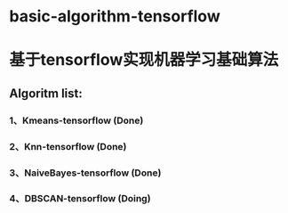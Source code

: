# basic-algorithm-tensorflow
# 基于tensorflow实现机器学习基础算法
## Algoritm list:
### 1、Kmeans-tensorflow (Done)
### 2、Knn-tensorflow (Done)
### 3、NaiveBayes-tensorflow (Done)
### 4、DBSCAN-tensorflow (Doing)
